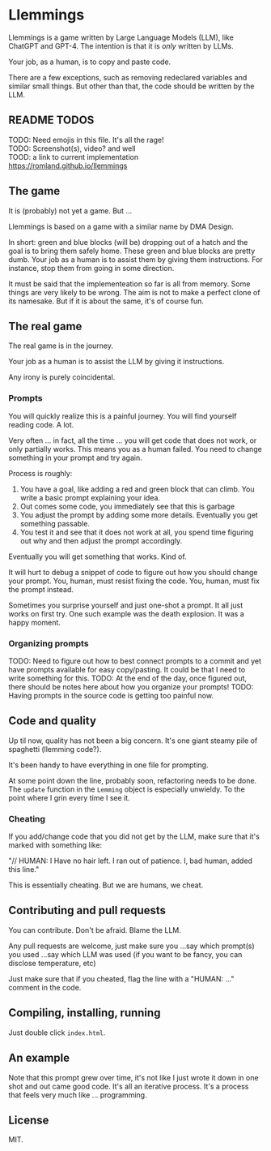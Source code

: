 # Llemmings
Llemmings is a game written by Large Language Models (LLM), like ChatGPT and GPT-4. The
intention is that it is _only_ written by LLMs.

Your job, as a human, is to copy and paste code.

There are a few exceptions, such as removing redeclared variables and similar small things.
But other than that, the code should be written by the LLM.

## README TODOS
TODO: Need emojis in this file. It's all the rage!  
TODO: Screenshot(s), video? and well  
TOOD: a link to current implementation    
https://romland.github.io/llemmings  


## The game
It is (probably) not yet a game. But ...

Llemmings is based on a game with a similar name by DMA Design. 

In short: green and blue blocks (will be) dropping out of a hatch and the goal is to bring
them safely home. These green and blue blocks are pretty dumb. Your job as a human is to 
assist them by giving them instructions. For instance, stop them from going in some direction.

It must be said that the implementeation so far is all from memory. Some things are very likely
to be wrong. The aim is not to make a perfect clone of its namesake. But if it is about the same,
it's of course fun.


## The real game
The real game is in the journey.

Your job as a human is to assist the LLM by giving it instructions.

Any irony is purely coincidental.


### Prompts
You will quickly realize this is a painful journey. You will find yourself reading code. A lot.

Very often ... in fact, all the time ... you will get code that does not work, or only
partially works. This means you as a human failed. You need to change something in your
prompt and try again.

Process is roughly:
1. You have a goal, like adding a red and green block that can climb.
   You write a basic prompt explaining your idea.
2. Out comes some code, you immediately see that this is garbage
3. You adjust the prompt by adding some more details.
   Eventually you get something passable.
4. You test it and see that it does not work at all, you spend time figuring out
   why and then adjust the prompt accordingly.

Eventually you will get something that works. Kind of.

It will hurt to debug a snippet of code to figure out how you should change your prompt.
You, human, must resist fixing the code. You, human, must fix the prompt instead.

Sometimes you surprise yourself and just one-shot a prompt. It all just works on first try.
One such example was the death explosion. It was a happy moment.


### Organizing prompts
TODO: Need to figure out how to best connect prompts to a commit and yet have prompts
      available for easy copy/pasting. It could be that I need to write something for
      this.
TODO: At the end of the day, once figured out, there should be notes here about how you organize your prompts!
TODO: Having prompts in the source code is getting too painful now.


## Code and quality
Up til now, quality has not been a big concern. It's one giant steamy pile of spaghetti (llemming code?).

It's been handy to have everything in one file for prompting.

At some point down the line, probably soon, refactoring needs to be done. The `update` function in the `Lemming`
object is especially unwieldy. To the point where I grin every time I see it.


### Cheating
If you add/change code that you did not get by the LLM, make sure that it's marked 
with something like:

"// HUMAN: I Have no hair left. I ran out of patience. I, bad human, added this line."

This is essentially cheating. But we are humans, we cheat.


## Contributing and pull requests
You can contribute. Don't be afraid. Blame the LLM.

Any pull requests are welcome, just make sure you
...say which prompt(s) you used
...say which LLM was used (if you want to be fancy, you can disclose temperature, etc)

Just make sure that if you cheated, flag the line with a "HUMAN: ..." comment in the code.


## Compiling, installing, running
Just double click `index.html`.


## An example
Note that this prompt grew over time, it's not like I just wrote it down in one shot and
out came good code. It's all an iterative process. It's a process that feels very much
like ... programming.


## License
MIT.
